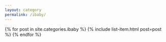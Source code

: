 ```yaml
---
layout: category
permalink: /ibaby/
---
```


{% for post in site.categories.ibaby %}
  {% include list-item.html post=post %}
{% endfor %}
